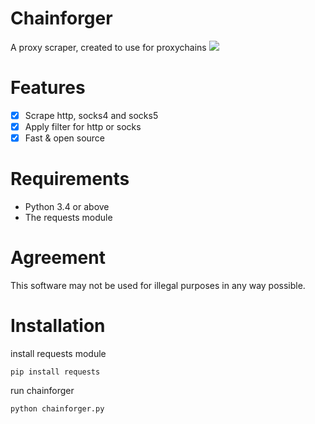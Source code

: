 # Chainforger
A proxy scraper, created to use for proxychains
<img src='https://i.imgur.com/aIGnEKh.png'/>
# Features
- [x] Scrape http, socks4 and socks5
- [x] Apply filter for http or socks
- [x] Fast & open source
# Requirements
- Python 3.4 or above
- The requests module
# Agreement
This software may not be used for illegal purposes in any way possible.
# Installation
install requests module
```
pip install requests
```
run chainforger
```
python chainforger.py
```